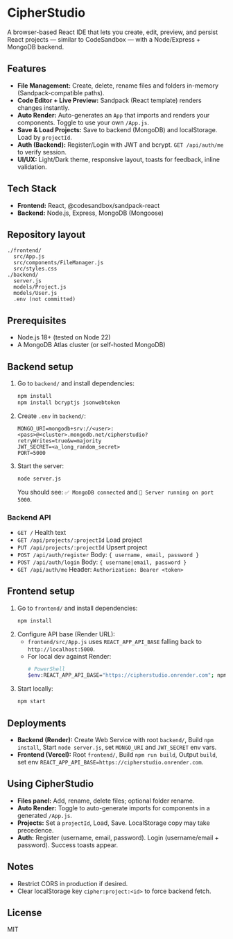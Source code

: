 # CipherStudio

A browser-based React IDE that lets you create, edit, preview, and persist React projects — similar to CodeSandbox — with a Node/Express + MongoDB backend.

## Features
- **File Management:** Create, delete, rename files and folders in-memory (Sandpack-compatible paths).
- **Code Editor + Live Preview:** Sandpack (React template) renders changes instantly.
- **Auto Render:** Auto-generates an `App` that imports and renders your components. Toggle to use your own `/App.js`.
- **Save & Load Projects:** Save to backend (MongoDB) and localStorage. Load by `projectId`.
- **Auth (Backend):** Register/Login with JWT and bcrypt. `GET /api/auth/me` to verify session.
- **UI/UX:** Light/Dark theme, responsive layout, toasts for feedback, inline validation.

## Tech Stack
- **Frontend:** React, @codesandbox/sandpack-react
- **Backend:** Node.js, Express, MongoDB (Mongoose)

## Repository layout
```
./frontend/
  src/App.js
  src/components/FileManager.js
  src/styles.css
./backend/
  server.js
  models/Project.js
  models/User.js
  .env (not committed)
```

## Prerequisites
- Node.js 18+ (tested on Node 22)
- A MongoDB Atlas cluster (or self-hosted MongoDB)

## Backend setup
1. Go to `backend/` and install dependencies:
   ```bash
   npm install
   npm install bcryptjs jsonwebtoken
   ```
2. Create `.env` in `backend/`:
   ```env
   MONGO_URI=mongodb+srv://<user>:<pass>@<cluster>.mongodb.net/cipherstudio?retryWrites=true&w=majority
   JWT_SECRET=<a_long_random_secret>
   PORT=5000
   ```
3. Start the server:
   ```bash
   node server.js
   ```
   You should see: `✅ MongoDB connected` and `🚀 Server running on port 5000`.

### Backend API
- `GET /` Health text
- `GET /api/projects/:projectId` Load project
- `PUT /api/projects/:projectId` Upsert project
- `POST /api/auth/register` Body: `{ username, email, password }`
- `POST /api/auth/login` Body: `{ username|email, password }`
- `GET /api/auth/me` Header: `Authorization: Bearer <token>`

## Frontend setup
1. Go to `frontend/` and install dependencies:
   ```bash
   npm install
   ```
2. Configure API base (Render URL):
   - `frontend/src/App.js` uses `REACT_APP_API_BASE` falling back to `http://localhost:5000`.
   - For local dev against Render:
     ```bash
     # PowerShell
     $env:REACT_APP_API_BASE="https://cipherstudio.onrender.com"; npm start
     ```
3. Start locally:
   ```bash
   npm start
   ```

## Deployments
- **Backend (Render):** Create Web Service with root `backend/`, Build `npm install`, Start `node server.js`, set `MONGO_URI` and `JWT_SECRET` env vars.
- **Frontend (Vercel):** Root `frontend/`, Build `npm run build`, Output `build`, set env `REACT_APP_API_BASE=https://cipherstudio.onrender.com`.

## Using CipherStudio
- **Files panel:** Add, rename, delete files; optional folder rename.
- **Auto Render:** Toggle to auto-generate imports for components in a generated `/App.js`.
- **Projects:** Set a `projectId`, Load, Save. LocalStorage copy may take precedence.
- **Auth:** Register (username, email, password). Login (username/email + password). Success toasts appear.

## Notes
- Restrict CORS in production if desired.
- Clear localStorage key `cipher:project:<id>` to force backend fetch.

## License
MIT
